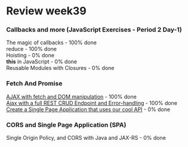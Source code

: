 # Review week39

### Callbacks and more (JavaScript Exercises - Period 2 Day-1)  
The magic of callbacks - 100% done  
reduce - 100% done  
Hoisting - 0% done  
**this** in JavaScript - 0% done  
Reusable Modules with Closures  - 0% done  

### Fetch And Promise  
[AJAX with fetch and DOM manipulation](./review_week39_tuesday/README.md) - 100% done  
[Ajax with a full REST CRUD Endpoint and Error-handling](./review_week39_tuesday/README.md) - 100% done  
[Create a Single Page Application that uses our cool API](./review_week39_tuesday/README.md) - 0% done  
  
### CORS and Single Page Application (SPA)  
Single Origin Policy, and CORS with Java and JAX-RS - 0% done  
